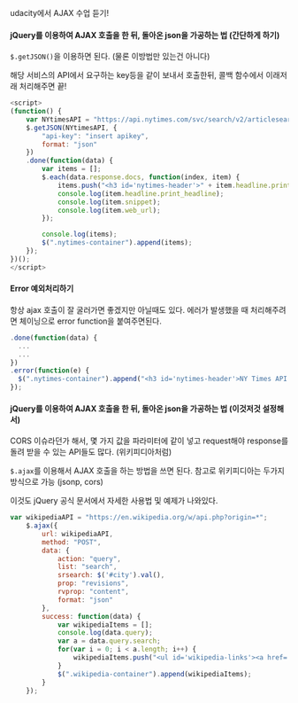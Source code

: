 udacity에서 AJAX 수업 듣기!

#### jQuery를 이용하여 AJAX 호출을 한 뒤, 돌아온 json을 가공하는 법 (간단하게 하기)

`$.getJSON()`을 이용하면 된다. (물론 이방법만 있는건 아니다)

해당 서비스의 API에서 요구하는 key등을 같이 보내서 호출한뒤, 콜백 함수에서 이래저래 처리해주면 끝!

```javascript
<script>
(function() {
    var NYtimesAPI = "https://api.nytimes.com/svc/search/v2/articlesearch.json";
    $.getJSON(NYtimesAPI, {
        "api-key": "insert apikey",
        format: "json"
    })
    .done(function(data) {
        var items = [];
        $.each(data.response.docs, function(index, item) {
            items.push("<h3 id='nytimes-header'>" + item.headline.print_headline + "</h3><ul id='nytimes-articles' class='article-list'><a href='" + item.web_url + "'>" + item.snippet + "</a></ul>");
            console.log(item.headline.print_headline);
            console.log(item.snippet);
            console.log(item.web_url);
        });

        console.log(items);
        $(".nytimes-container").append(items);
    });
})();
</script>
```



#### Error 예외처리하기

항상 ajax 호출이 잘 굴러가면 좋겠지만 아닐때도 있다. 에러가 발생했을 때 처리해주려면 체이닝으로 error function을 붙여주면된다.

```javascript
.done(function(data) {
  ...
  ...
})
.error(function(e) {
  $(".nytimes-container").append("<h3 id='nytimes-header'>NY Times API Error.</h3>");
});
```



####  jQuery를 이용하여 AJAX 호출을 한 뒤, 돌아온 json을 가공하는 법 (이것저것 설정해서)

CORS 이슈라던가 해서, 몇 가지 값을 파라미터에 같이 넣고 request해야 response를 돌려 받을 수 있는 API들도 많다. (위키피디아처럼)

`$.ajax`를 이용해서 AJAX 호출을 하는 방법을 쓰면 된다. 참고로 위키피디아는 두가지 방식으로 가능 (jsonp, cors)

이것도 jQuery 공식 문서에서 자세한 사용법 및 예제가 나와있다.

```javascript
var wikipediaAPI = "https://en.wikipedia.org/w/api.php?origin=*";
    $.ajax({
        url: wikipediaAPI,
        method: "POST",
        data: {
            action: "query",
            list: "search",
            srsearch: $('#city').val(),
            prop: "revisions",
            rvprop: "content",
            format: "json"
        },
        success: function(data) {
            var wikipediaItems = [];
            console.log(data.query);
            var a = data.query.search;
            for(var i = 0; i < a.length; i++) {
                wikipediaItems.push("<ul id='wikipedia-links'><a href='https://en.wikipedia.org/wiki/" + a[i].title + "'>" + a[i].title + "</a></ul>");
            }
            $(".wikipedia-container").append(wikipediaItems);
        }
    });
```

